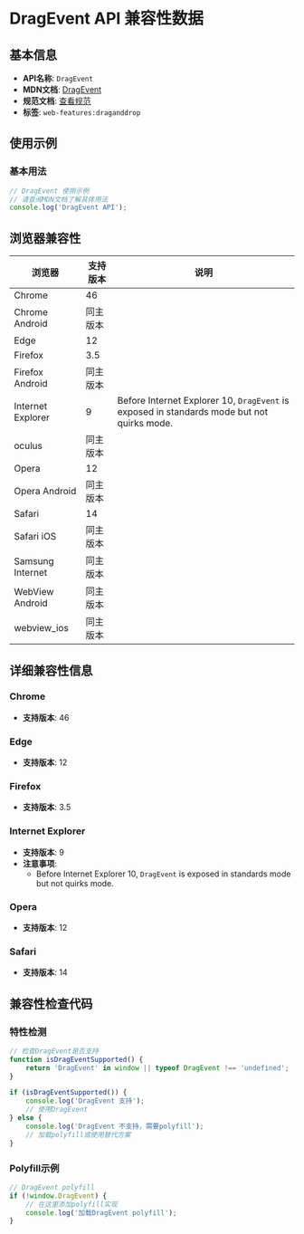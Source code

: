 # DragEvent API 兼容性数据

## 基本信息

- **API名称**: `DragEvent`
- **MDN文档**: [DragEvent](https://developer.mozilla.org/docs/Web/API/DragEvent)
- **规范文档**: [查看规范](https://html.spec.whatwg.org/multipage/dnd.html#the-dragevent-interface)
- **标签**: `web-features:draganddrop`

## 使用示例

### 基本用法

```javascript
// DragEvent 使用示例
// 请查阅MDN文档了解具体用法
console.log('DragEvent API');
```

## 浏览器兼容性

| 浏览器 | 支持版本 | 说明 |
|--------|----------|------|
| Chrome | 46 |  |
| Chrome Android | 同主版本 |  |
| Edge | 12 |  |
| Firefox | 3.5 |  |
| Firefox Android | 同主版本 |  |
| Internet Explorer | 9 | Before Internet Explorer 10, `DragEvent` is exposed in standards mode but not quirks mode. |
| oculus | 同主版本 |  |
| Opera | 12 |  |
| Opera Android | 同主版本 |  |
| Safari | 14 |  |
| Safari iOS | 同主版本 |  |
| Samsung Internet | 同主版本 |  |
| WebView Android | 同主版本 |  |
| webview_ios | 同主版本 |  |

## 详细兼容性信息

### Chrome

- **支持版本**: 46

### Edge

- **支持版本**: 12

### Firefox

- **支持版本**: 3.5

### Internet Explorer

- **支持版本**: 9
- **注意事项**:
  - Before Internet Explorer 10, `DragEvent` is exposed in standards mode but not quirks mode.

### Opera

- **支持版本**: 12

### Safari

- **支持版本**: 14

## 兼容性检查代码

### 特性检测

```javascript
// 检查DragEvent是否支持
function isDragEventSupported() {
    return 'DragEvent' in window || typeof DragEvent !== 'undefined';
}

if (isDragEventSupported()) {
    console.log('DragEvent 支持');
    // 使用DragEvent
} else {
    console.log('DragEvent 不支持，需要polyfill');
    // 加载polyfill或使用替代方案
}
```

### Polyfill示例

```javascript
// DragEvent polyfill
if (!window.DragEvent) {
    // 在这里添加polyfill实现
    console.log('加载DragEvent polyfill');
}
```

